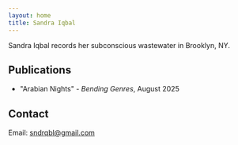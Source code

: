 ```yaml
---
layout: home
title: Sandra Iqbal
---
```


Sandra Iqbal records her subconscious wastewater in Brooklyn, NY.

## Publications
- "Arabian Nights" - *Bending Genres*, August 2025

## Contact
Email: sndrqbl@gmail.com  
